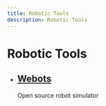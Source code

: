 ```yaml
---
title: Robotic Tools
description: Robotic Tools
---
```


# Robotic Tools

- ## [Webots](https://cyberbotics.com/)
	Open source robot simulator
